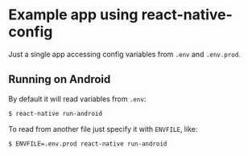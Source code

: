 # Example app using react-native-config

Just a single app accessing config variables from `.env` and `.env.prod`.


## Running on Android

By default it will read variables from `.env`:

```bash
$ react-native run-android
```

To read from another file just specify it with `ENVFILE`, like:

```bash
$ ENVFILE=.env.prod react-native run-android
```
